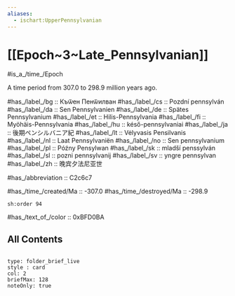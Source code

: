 ```yaml
---
aliases:
  - ischart:UpperPennsylvanian
---
```


# [[Epoch~3~Late_Pennsylvanian]] 

#is_a_/time_/Epoch 

A time period from 307.0 to 298.9 million years ago. 

#has_/label_/bg  :: Къѿен Пенѿилван
#has_/label_/cs  :: Pozdní pennsylván
#has_/label_/da  :: Sen Pennsylvanien
#has_/label_/de  :: Spätes Pennsylvanium
#has_/label_/et  :: Hilis-Pennsylvania
#has_/label_/fi  :: Myöhäis-Pennsylvania
#has_/label_/hu  :: késő-pennsylvaniai
#has_/label_/ja  :: 後期ペンシルバニア紀
#has_/label_/lt  :: Vėlyvasis Pensilvanis
#has_/label_/nl  :: Laat Pennsylvaniën
#has_/label_/no  :: Sen pennsylvanium
#has_/label_/pl  :: Późny Pensylwan
#has_/label_/sk  :: mladší penssylván
#has_/label_/sl  :: pozni pennsylvanij
#has_/label_/sv  :: yngre pennsylvan
#has_/label_/zh  :: 晚宾夕法尼亚世

#has_/abbreviation :: C2c6c7

#has_/time_/created/Ma :: -307.0 
#has_/time_/destroyed/Ma :: -298.9 

    sh:order 94 

#has_/text_of_/color :: 0xBFD0BA

## All Contents

```folderv
```

```ccard
type: folder_brief_live
style : card
col: 2
briefMax: 128
noteOnly: true
```


